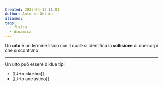 ```yaml
---
Created: 2023-04-12 11:01
Author: Antonio Gelain
aliases: 
tags:
  - fisica
  - dinamica
---
```


Un **urto** è un termine fisico con il quale si identifica la **collisione** di due corpi che si scontrano

---

Un urto può essere di due tipi:
- [[Urto elastico]]
- [[Urto anelastico]]
